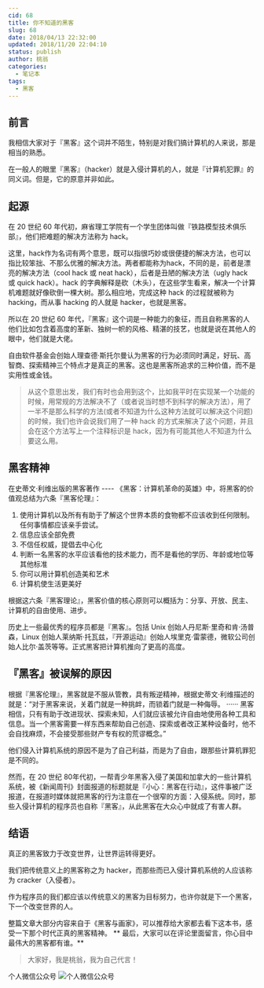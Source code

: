 ```yaml
---
cid: 68
title: 你不知道的黑客
slug: 68
date: 2018/04/13 22:32:00
updated: 2018/11/20 22:04:10
status: publish
author: 桃翁
categories: 
  - 笔记本
tags: 
  - 黑客
---
```



## 前言
我相信大家对于『黑客』这个词并不陌生，特别是对我们搞计算机的人来说，那是相当的熟悉。

在一般人的眼里『黑客』（hacker）就是入侵计算机的人，就是『计算机犯罪』的同义词。但是，它的原意并非如此。

## 起源
在 20 世纪 60 年代初，麻省理工学院有一个学生团体叫做『铁路模型技术俱乐部』，他们把难题的解决方法称为 hack。

这里，hack作为名词有两个意思，既可以指很巧妙或很便捷的解决方法，也可以指比较笨拙、不那么优雅的解决方法。两者都能称为hack，不同的是，前者是漂亮的解决方法（cool hack 或 neat hack），后者是丑陋的解决方法（ugly hack 或 quick hack）。hack 的字典解释是砍（木头），在这些学生看来，解决一个计算机难题就好像砍倒一棵大树。那么相应地，完成这种 hack 的过程就被称为 hacking，而从事 hacking 的人就是 hacker，也就是黑客。

所以在 20 世纪 60 年代，『黑客』这个词是一种能力的象征，而且自称黑客的人他们比如包含着高度的革新、独树一帜的风格、精湛的技艺，也就是说在其他人的眼中，他们就是大佬。

自由软件基金会创始人理查德·斯托尔曼认为黑客的行为必须同时满足，好玩、高智商、探索精神三个特点才是真正的黑客。这也是黑客所追求的三种价值，而不是实用性或金钱。

> 从这个意思出发，我们有时也会用到这个，比如我平时在实现某一个功能的时候，用常规的方法解决不了（或者说当时想不到科学的解决方法），用了一半不是那么科学的方法(或者不知道为什么这种方法就可以解决这个问题)的时候，我们也许会说我们用了一种 hack 的方式来解决了这个问题，并且会在这个方法写上一个注释标识是 hack，因为有可能其他人不知道为什么要这么用。

## 黑客精神
在史蒂文·利维出版的黑客著作 ---- 《黑客：计算机革命的英雄》中，将黑客的价值观总结为六条『黑客伦理』：

1. 使用计算机以及所有有助于了解这个世界本质的食物都不应该收到任何限制。任何事情都应该亲手尝试。
2. 信息应该全部免费
3. 不信任权威，提倡去中心化
4. 判断一名黑客的水平应该看他的技术能力，而不是看他的学历、年龄或地位等其他标准
5. 你可以用计算机创造美和艺术
6. 计算机使生活更美好

根据这六条『黑客理论』，黑客价值的核心原则可以概括为：分享、开放、民主、计算机的自由使用、进步。

历史上一些最优秀的程序员都是『黑客』。包括 Unix 创始人丹尼斯·里奇和肯·汤普森，Linux 创始人莱纳斯·托瓦兹，『开源运动』创始人埃里克·雷蒙德，微软公司创始人比尔·盖茨等等。正式黑客把计算机推向了更高的高度。

## 『黑客』被误解的原因
根据『黑客伦理』，黑客就是不服从管教，具有叛逆精神，根据史蒂文·利维描述的就是：“对于黑客来说，关着门就是一种挑衅，而锁着门就是一种侮辱。 ······ 黑客相信，只有有助于改进现状、探索未知，人们就应该被允许自由地使用各种工具和信息。当一个黑客需要一样东西来帮助自己创造、探索或者改正某种设备时，他不会自找麻烦，不会接受那些财产专有权的荒谬概念。”

他们侵入计算机系统的原因不是为了自己利益，而是为了自由，跟那些计算机罪犯是不同的。

然而，在 20 世纪 80年代初，一帮青少年黑客入侵了美国和加拿大的一些计算机系统，被《新闻周刊》封面报道的标题就是『小心：黑客在行动』，这件事被广泛报道，在报道时媒体就把黑客的行为注意在一个很窄的方面：入侵系统。同时，那些入侵计算机的程序员也自称『黑客』，从此黑客在大众心中就成了有害人群。

## 结语
真正的黑客致力于改变世界，让世界运转得更好。

我们把传统意义上的黑客称之为 hacker，而那些而已入侵计算机系统的人应该称为 cracker（入侵者）。

作为程序员的我们都应该以传统意义的黑客为目标努力，也许你就是下一个黑客，下一个改变世界的人。

整篇文章大部分内容来自于《黑客与画家》，可以推荐给大家都去看下这本书，感受一下那个时代正真的黑客精神。
**
最后，大家可以在评论里面留言，你心目中最伟大的黑客都有谁。**


> 大家好，我是桃翁，我为自己代言！


个人微信公众号
![个人微信公众号](https://user-gold-cdn.xitu.io/2018/3/20/1624401bdefb8018?w=430&h=430&f=jpeg&s=22318)

